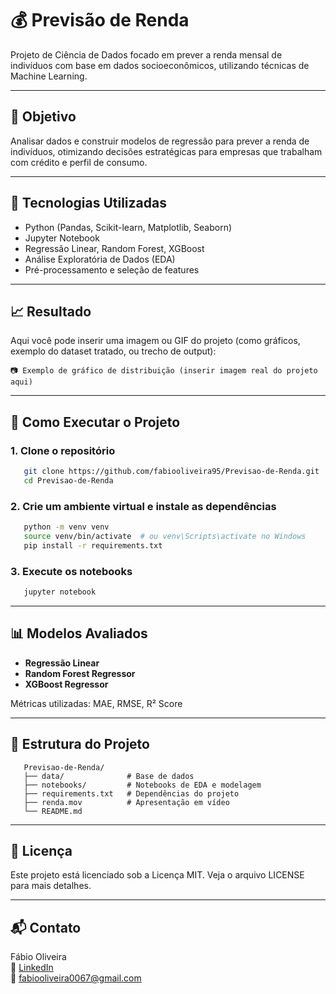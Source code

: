 # 💰 Previsão de Renda

Projeto de Ciência de Dados focado em prever a renda mensal de indivíduos com base em dados socioeconômicos, utilizando técnicas de Machine Learning.

---

## 📌 Objetivo
Analisar dados e construir modelos de regressão para prever a renda de indivíduos, otimizando decisões estratégicas para empresas que trabalham com crédito e perfil de consumo.

---

## 🧰 Tecnologias Utilizadas
- Python (Pandas, Scikit-learn, Matplotlib, Seaborn)
- Jupyter Notebook
- Regressão Linear, Random Forest, XGBoost
- Análise Exploratória de Dados (EDA)
- Pré-processamento e seleção de features

---

## 📈 Resultado
Aqui você pode inserir uma imagem ou GIF do projeto (como gráficos, exemplo do dataset tratado, ou trecho de output):

```
📷 Exemplo de gráfico de distribuição (inserir imagem real do projeto aqui)
```
---

## 🧪 Como Executar o Projeto

### 1. Clone o repositório
```bash
   git clone https://github.com/fabiooliveira95/Previsao-de-Renda.git
   cd Previsao-de-Renda
```

### 2. Crie um ambiente virtual e instale as dependências
```bash
   python -m venv venv
   source venv/bin/activate  # ou venv\Scripts\activate no Windows
   pip install -r requirements.txt
```
### 3. Execute os notebooks
```bash
   jupyter notebook
```
---

## 📊 Modelos Avaliados
- **Regressão Linear**
- **Random Forest Regressor**
- **XGBoost Regressor**

Métricas utilizadas: MAE, RMSE, R² Score

---

## 📂 Estrutura do Projeto
```texto
   Previsao-de-Renda/
   ├── data/              # Base de dados
   ├── notebooks/         # Notebooks de EDA e modelagem
   ├── requirements.txt   # Dependências do projeto
   ├── renda.mov          # Apresentação em vídeo
   └── README.md
```
---

## 📜 Licença
Este projeto está licenciado sob a Licença MIT. Veja o arquivo LICENSE para mais detalhes.

---

## 📬 Contato

Fábio Oliveira  
🔗 [LinkedIn](https://www.linkedin.com/in/fabio-oliveira-araujo-cientista/)  
📧 fabiooliveira0067@gmail.com

